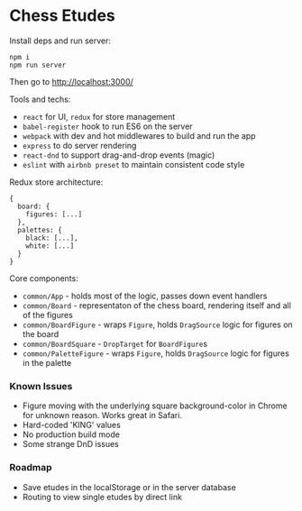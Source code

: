 # Chess Etudes

Install deps and run server:
```
npm i
npm run server
```
Then go to [http://localhost:3000/]()

Tools and techs:

* `react` for UI, `redux` for store management
* `babel-register` hook to run ES6 on the server
* `webpack` with dev and hot middlewares to build and run the app
* `express` to do server rendering
* `react-dnd` to support drag-and-drop events (magic)
* `eslint` with `airbnb preset` to maintain consistent code style


Redux store architecture:

```
{
  board: {
    figures: [...]
  },
  palettes: {
    black: [...],
    white: [...]
  }
}
```

Core components:

* `common/App` - holds most of the logic, passes down event handlers
* `common/Board` - representaton of the chess board, rendering itself and all of the figures
* `common/BoardFigure` - wraps `Figure`, holds `DragSource` logic for figures on the board
* `common/BoardSquare` - `DropTarget` for `BoardFigure`s
* `common/PaletteFigure` - wraps `Figure`, holds `DragSource` logic for figures in the palette

### Known Issues

* Figure moving with the underlying square background-color in Chrome for unknown reason. Works great in Safari.
* Hard-coded 'KING' values
* No production build mode
* Some strange DnD issues

### Roadmap

* Save etudes in the localStorage or in the server database
* Routing to view single etudes by direct link
